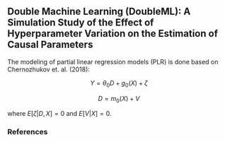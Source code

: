 ## Double Machine Learning (DoubleML): A Simulation Study of the Effect of Hyperparameter Variation on the Estimation of Causal Parameters

The modeling of partial linear regression models (PLR) is done based on Chernozhukov et. al. (2018):

$$Y = \theta_{0}D + g_{0}(X) + \zeta$$

$$D = m_{0}(X) + V$$

where $E[\zeta|D,X]=0$ and $E[V|X]=0$.
### References
